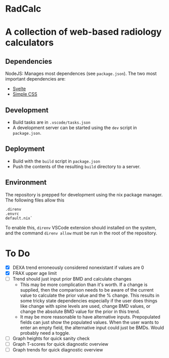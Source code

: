 # RadCalc
# A collection of web-based radiology calculators

## Dependencies
NodeJS: Manages most dependences (see `package.json`). The two most important dependencies are:
- [Svelte](https://svelte.dev/)
- [Simple CSS](https://github.com/kevquirk/simple.css)

## Development
- Build tasks are in `.vscode/tasks.json`
- A development server can be started using the `dev` script in `package.json`.

## Deployment
- Build with the `build` script in `package.json`
- Push the contents of the resulting `build` directory to a server.

## Environment
The repository is prepped for development using the nix package manager. The following files allow this
```
.direnv
.envrc
default.nix`
```

To enable this, `direnv` VSCode extension should installed on the system, and the command `direnv allow` must be run in the root of the repository.

# To Do
- [x] DEXA trend erroneously considered nonexistant if values are 0
- [x] FRAX upper age limit
- [ ] Trend should just input prior BMD and calculate changes
    - This may be more complication than it's worth. If a change is supplied, then the comparison needs to be aware of the current value to calculate the prior value and the % change. This results in some tricky state dependencies especially if the user does things like change with spine levels are used, change BMD values, or change the absolute BMD value for the prior in this trend.
    - It may be more reasonable to have alternative inputs. Prepopulated fields can just show the populated values. When the user wants to enter an empty field, the alternative input could just be BMDs. Would probably need a toggle.
- [ ] Graph heights for quick sanity check
- [ ] Graph T-scores for quick diagnostic overview
- [ ] Graph trends for quick diagnostic overview